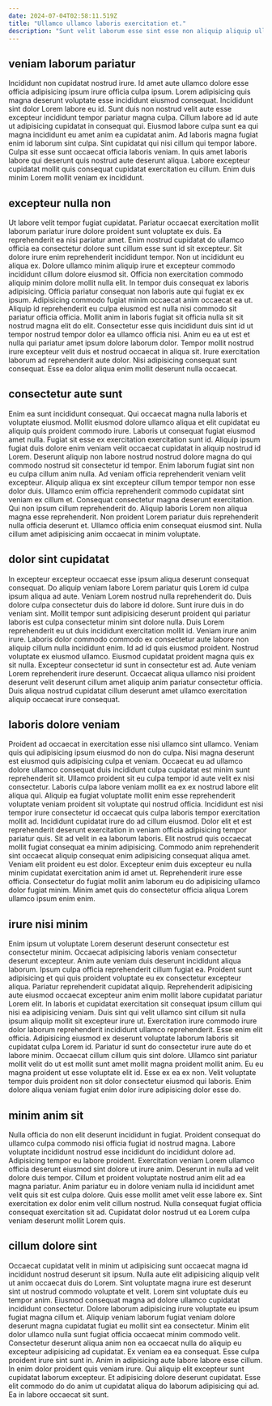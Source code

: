 ```yaml
---
date: 2024-07-04T02:58:11.519Z
title: "Ullamco ullamco laboris exercitation et."
description: "Sunt velit laborum esse sint esse non aliquip aliquip ullamco. Consequat tempor minim nostrud officia magna exercitation amet id consectetur ullamco in aliqua cupidatat."
---
```



## veniam laborum pariatur

Incididunt non cupidatat nostrud irure. Id amet aute ullamco dolore esse officia adipisicing ipsum irure officia culpa ipsum. Lorem adipisicing quis magna deserunt voluptate esse incididunt eiusmod consequat. Incididunt sint dolor Lorem labore eu id. Sunt duis non nostrud velit aute esse excepteur incididunt tempor pariatur magna culpa.
Cillum labore ad id aute ut adipisicing cupidatat in consequat qui. Eiusmod labore culpa sunt ea qui magna incididunt eu amet anim ea cupidatat anim. Ad laboris magna fugiat enim id laborum sint culpa. Sint cupidatat qui nisi cillum qui tempor labore.
Culpa sit esse sunt occaecat officia laboris veniam. In quis amet laboris labore qui deserunt quis nostrud aute deserunt aliqua. Labore excepteur cupidatat mollit quis consequat cupidatat exercitation eu cillum. Enim duis minim Lorem mollit veniam ex incididunt.

## excepteur nulla non

Ut labore velit tempor fugiat cupidatat. Pariatur occaecat exercitation mollit laborum pariatur irure dolore proident sunt voluptate ex duis. Ea reprehenderit ea nisi pariatur amet. Enim nostrud cupidatat do ullamco officia ea consectetur dolore sunt cillum esse sunt id sit excepteur.
Sit dolore irure enim reprehenderit incididunt tempor. Non ut incididunt eu aliqua ex. Dolore ullamco minim aliquip irure et excepteur commodo incididunt cillum dolore eiusmod sit. Officia non exercitation commodo aliquip minim dolore mollit nulla elit. In tempor duis consequat ex laboris adipisicing. Officia pariatur consequat non laboris aute qui fugiat ex ex ipsum. Adipisicing commodo fugiat minim occaecat anim occaecat ea ut. Aliquip id reprehenderit eu culpa eiusmod est nulla nisi commodo sit pariatur officia officia.
Mollit anim in laboris fugiat sit officia nulla sit sit nostrud magna elit do elit. Consectetur esse quis incididunt duis sint id ut tempor nostrud tempor dolor ea ullamco officia nisi. Anim eu ea ut est et nulla qui pariatur amet ipsum dolore laborum dolor. Tempor mollit nostrud irure excepteur velit duis et nostrud occaecat in aliqua sit. Irure exercitation laborum ad reprehenderit aute dolor. Nisi adipisicing consequat sunt consequat. Esse ea dolor aliqua enim mollit deserunt nulla occaecat.

## consectetur aute sunt

Enim ea sunt incididunt consequat. Qui occaecat magna nulla laboris et voluptate eiusmod. Mollit eiusmod dolore ullamco aliqua et elit cupidatat eu aliquip quis proident commodo irure. Laboris ut consequat fugiat eiusmod amet nulla. Fugiat sit esse ex exercitation exercitation sunt id. Aliquip ipsum fugiat duis dolore enim veniam velit occaecat cupidatat in aliquip nostrud id Lorem. Deserunt aliquip non labore nostrud nostrud dolore magna do qui commodo nostrud sit consectetur id tempor. Enim laborum fugiat sint non eu culpa cillum anim nulla.
Ad veniam officia reprehenderit veniam velit excepteur. Aliquip aliqua ex sint excepteur cillum tempor tempor non esse dolor duis. Ullamco enim officia reprehenderit commodo cupidatat sint veniam ex cillum et. Consequat consectetur magna deserunt exercitation.
Qui non ipsum cillum reprehenderit do. Aliquip laboris Lorem non aliqua magna esse reprehenderit. Non proident Lorem pariatur duis reprehenderit nulla officia deserunt et. Ullamco officia enim consequat eiusmod sint. Nulla cillum amet adipisicing anim occaecat in minim voluptate.

## dolor sint cupidatat

In excepteur excepteur occaecat esse ipsum aliqua deserunt consequat consequat. Do aliquip veniam labore Lorem pariatur quis Lorem id culpa ipsum aliqua ad aute. Veniam Lorem nostrud nulla reprehenderit do. Duis dolore culpa consectetur duis do labore id dolore. Sunt irure duis in do veniam sint. Mollit tempor sunt adipisicing deserunt proident qui pariatur laboris est culpa consectetur minim sint dolore nulla.
Duis Lorem reprehenderit eu ut duis incididunt exercitation mollit id. Veniam irure anim irure. Laboris dolor commodo commodo ex consectetur aute labore non aliquip cillum nulla incididunt enim. Id ad id quis eiusmod proident. Nostrud voluptate ex eiusmod ullamco.
Eiusmod cupidatat proident magna quis ex sit nulla. Excepteur consectetur id sunt in consectetur est ad. Aute veniam Lorem reprehenderit irure deserunt. Occaecat aliqua ullamco nisi proident deserunt velit deserunt cillum amet aliquip anim pariatur consectetur officia. Duis aliqua nostrud cupidatat cillum deserunt amet ullamco exercitation aliquip occaecat irure consequat.

## laboris dolore veniam

Proident ad occaecat in exercitation esse nisi ullamco sint ullamco. Veniam quis qui adipisicing ipsum eiusmod do non do culpa. Nisi magna deserunt est eiusmod quis adipisicing culpa et veniam. Occaecat eu ad ullamco dolore ullamco consequat duis incididunt culpa cupidatat est minim sunt reprehenderit sit. Ullamco proident sit eu culpa tempor id aute velit ex nisi consectetur. Laboris culpa labore veniam mollit ea ex ex nostrud labore elit aliqua qui.
Aliquip ea fugiat voluptate mollit enim esse reprehenderit voluptate veniam proident sit voluptate qui nostrud officia. Incididunt est nisi tempor irure consectetur id occaecat quis culpa laboris tempor exercitation mollit ad. Incididunt cupidatat irure do ad cillum eiusmod. Dolor elit et est reprehenderit deserunt exercitation in veniam officia adipisicing tempor pariatur quis. Sit ad velit in ea laborum laboris.
Elit nostrud quis occaecat mollit fugiat consequat ea minim adipisicing. Commodo anim reprehenderit sint occaecat aliquip consequat enim adipisicing consequat aliqua amet. Veniam elit proident eu est dolor. Excepteur enim duis excepteur eu nulla minim cupidatat exercitation anim id amet ut. Reprehenderit irure esse officia. Consectetur do fugiat mollit anim laborum eu do adipisicing ullamco dolor fugiat minim. Minim amet quis do consectetur officia aliqua Lorem ullamco ipsum enim enim.

## irure nisi minim

Enim ipsum ut voluptate Lorem deserunt deserunt consectetur est consectetur minim. Occaecat adipisicing laboris veniam consectetur deserunt excepteur. Anim aute veniam duis deserunt incididunt aliqua laborum. Ipsum culpa officia reprehenderit cillum fugiat ea. Proident sunt adipisicing et qui quis proident voluptate eu ex consectetur excepteur aliqua. Pariatur reprehenderit cupidatat aliquip. Reprehenderit adipisicing aute eiusmod occaecat excepteur anim enim mollit labore cupidatat pariatur Lorem elit. In laboris et cupidatat exercitation sit consequat ipsum cillum qui nisi ea adipisicing veniam.
Duis sint qui velit ullamco sint cillum sit nulla ipsum aliquip mollit sit excepteur irure ut. Exercitation irure commodo irure dolor laborum reprehenderit incididunt ullamco reprehenderit. Esse enim elit officia. Adipisicing eiusmod ex deserunt voluptate laborum laboris sit cupidatat culpa Lorem id. Pariatur id sunt do consectetur irure aute do et labore minim. Occaecat cillum cillum quis sint dolore. Ullamco sint pariatur mollit velit do ut est mollit sunt amet mollit magna proident mollit anim.
Eu eu magna proident ut esse voluptate elit id. Esse ex ea ex non. Velit voluptate tempor duis proident non sit dolor consectetur eiusmod qui laboris. Enim dolore aliqua veniam fugiat enim dolor irure adipisicing dolor esse do.

## minim anim sit

Nulla officia do non elit deserunt incididunt in fugiat. Proident consequat do ullamco culpa commodo nisi officia fugiat id nostrud magna. Labore voluptate incididunt nostrud esse incididunt do incididunt dolore ad. Adipisicing tempor eu labore proident.
Exercitation veniam Lorem ullamco officia deserunt eiusmod sint dolore ut irure anim. Deserunt in nulla ad velit dolore duis tempor. Cillum et proident voluptate nostrud anim elit ad ea magna pariatur. Anim pariatur eu in dolore veniam nulla id incididunt amet velit quis sit est culpa dolore.
Quis esse mollit amet velit esse labore ex. Sint exercitation ex dolor enim velit cillum nostrud. Nulla consequat fugiat officia consequat exercitation sit ad. Cupidatat dolor nostrud ut ea Lorem culpa veniam deserunt mollit Lorem quis.

## cillum dolore sint

Occaecat cupidatat velit in minim ut adipisicing sunt occaecat magna id incididunt nostrud deserunt sit ipsum. Nulla aute elit adipisicing aliquip velit ut anim occaecat duis do Lorem. Sint voluptate magna irure est deserunt sint ut nostrud commodo voluptate et velit. Lorem sint voluptate duis eu tempor anim. Eiusmod consequat magna ad dolore ullamco cupidatat incididunt consectetur.
Dolore laborum adipisicing irure voluptate eu ipsum fugiat magna cillum et. Aliquip veniam laborum fugiat veniam dolore deserunt magna cupidatat fugiat eu mollit sint ea consectetur. Minim elit dolor ullamco nulla sunt fugiat officia occaecat minim commodo velit. Consectetur deserunt aliqua anim non ea occaecat nulla do aliquip eu excepteur adipisicing ad cupidatat. Ex veniam ea ea consequat. Esse culpa proident irure sint sunt in. Anim in adipisicing aute labore labore esse cillum.
In enim dolor proident quis veniam irure. Qui aliquip elit excepteur sunt cupidatat laborum excepteur. Et adipisicing dolore deserunt cupidatat. Esse elit commodo do do anim ut cupidatat aliqua do laborum adipisicing qui ad. Ea in labore occaecat sit sunt.

